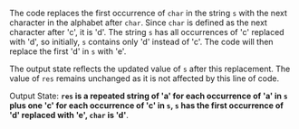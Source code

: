 The code replaces the first occurrence of `char` in the string `s` with the next character in the alphabet after `char`. Since `char` is defined as the next character after 'c', it is 'd'. The string `s` has all occurrences of 'c' replaced with 'd', so initially, `s` contains only 'd' instead of 'c'. The code will then replace the first 'd' in `s` with 'e'.

The output state reflects the updated value of `s` after this replacement. The value of `res` remains unchanged as it is not affected by this line of code.

Output State: **`res` is a repeated string of 'a' for each occurrence of 'a' in `s` plus one 'c' for each occurrence of 'c' in `s`, `s` has the first occurrence of 'd' replaced with 'e', `char` is 'd'**.